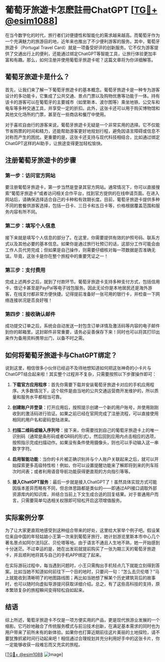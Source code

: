 # 葡萄牙旅遊卡怎麽註冊ChatGPT [[TG💪+ @esim1088](https://t.me/s/esim1088)]

在当今数字化的时代，旅行者们对便捷性和智能化的需求越来越高。而葡萄牙作为一个充满魅力的旅游目的地，近年来也推出了不少便利游客的服务。其中，葡萄牙旅遊卡（Portugal Travel Card）就是一项备受好评的创新服务。它不仅为游客提供了交通出行上的便利，还能通过绑定ChatGPT等智能工具，让旅行体验更加丰富和有趣。那么，如何注册并使用葡萄牙旅遊卡呢？这篇文章将为你详细解答。

## 葡萄牙旅遊卡是什么？

首先，让我们来了解一下葡萄牙旅遊卡的基本概念。葡萄牙旅遊卡是一种专为游客设计的多功能卡，它集成了公共交通、景点门票以及购物优惠等功能于一体。持有该卡的游客可以在葡萄牙的主要城市（如里斯本、波尔图等）乘坐地铁、公交车和电车等多种交通工具，并享受一定的折扣。此外，这张卡还可以用于购买博物馆和其他文化场所的门票，甚至在一些商店和餐厅中使用。

对于喜欢自由行的游客来说，葡萄牙旅遊卡无疑是一个非常实用的选择。它不仅能节省购票的时间和精力，还能帮助游客更好地规划行程，避免因语言障碍或信息不对称而产生的困扰。更重要的是，这张卡还支持与现代科技相结合，比如通过绑定ChatGPT这样的AI助手，让旅途变得更加轻松愉快。

## 注册葡萄牙旅遊卡的步骤

### 第一步：访问官方网站

要注册葡萄牙旅遊卡，第一步当然是登录其官方网站。通常情况下，你可以直接搜索“葡萄牙旅遊卡”或者访问相关合作平台，找到官方提供的在线申请页面。在进入网站后，请确保选择适合自己的卡种和有效期长度。目前，葡萄牙旅遊卡提供多种不同的套餐供游客选择，包括一日卡、三日卡和五日卡等，价格根据覆盖范围和服务内容有所不同。

### 第二步：填写个人信息

接下来就是填写个人信息的部分了。在这里，你需要提供有效的护照号码、联系方式以及其他必要的基本信息。如果你是通过旅行社预订的话，这部分工作可能会由工作人员代劳完成；但如果是自己操作，则需要仔细核对每一项数据是否准确无误。毕竟，这张卡是你在整个旅程中的重要凭证之一！

### 第三步：支付费用

完成上述两步之后，就到了付款环节。葡萄牙旅遊卡支持多种支付方式，包括信用卡、借记卡甚至是PayPal等电子钱包服务。因此无论你是本地居民还是海外游客，在线支付都非常方便快捷。记得提前准备好一张可用的银行卡，并检查一下网络连接状况是否良好哦！

### 第四步：接收确认邮件

成功提交订单之后，系统会自动发送一封包含订单详情及激活码等内容的电子邮件到你的邮箱里。这封邮件非常重要，请务必妥善保存下来！同时也可以将其打印出来作为备用资料携带出门，以备不时之需。

## 如何将葡萄牙旅遊卡与ChatGPT绑定？

说到这里，相信很多小伙伴已经迫不及待地想知道如何把这张神奇的小卡片与ChatGPT结合起来啦！其实整个过程并不复杂，只需要按照以下步骤操作即可：

1. **下载官方应用程序**：首先你需要下载并安装葡萄牙旅遊卡对应的手机应用程序。大多数情况下，这个软件是由当地的公共交通运营商开发维护的，所以质量和服务水平都相当可靠。
   
2. **创建账户并登录**：打开应用后，按照提示创建一个新的用户账号，并使用刚刚收到的激活码进行验证。如果之前已经在官网完成了注册流程，可以直接使用相同的用户名和密码登陆进来。

3. **扫描二维码或输入序列号**：接下来，你需要找到自己的葡萄牙旅遊卡上的唯一识别码（通常是条形码或者QR码的形式）。然后回到应用内点击相应的选项，按照指示完成扫描动作。如果没有条件使用摄像头，则也可以手动输入这一串数字字符。

4. **启用智能功能**：当你的卡片被正确识别并与个人账户关联起来之后，就可以开始探索更多高级特性啦！例如，你可以设置提醒功能来了解即将到来的列车班次时间表；或者利用语音导航功能获得更直观的方向指引等等。

5. **接入ChatGPT服务**：最后一步就是接入ChatGPT了！虽然具体实现方式可能因版本差异而略有不同，但总体思路都是类似的——即通过API接口调取外部资源库内的知识库，并结合当前上下文生成合适的回复结果。对于普通用户而言，只需要简单勾选相关权限即可轻松开启这项增值服务。

## 实际案例分享

为了让大家更直观地感受到这种组合带来的好处，这里给大家举个例子吧。假设某位来自中国的年轻姑娘小王第一次来到葡萄牙旅行，她计划游览里斯本市中心几个著名景点如阿尔法玛区、贝伦塔等地。由于语言不通且人生地不熟，她一开始感到十分迷茫。不过幸运的是，她在出发前就提前购买了一张为期三天的葡萄牙旅遊卡，并且顺利地将其与自己的手机APP绑定了起来。

在实际游玩过程中，每当遇到问题时，小王只需掏出手机轻点几下就能立刻得到答案。比如当她不知道如何前往下一个目的地时，只要问一句：“怎么去贝伦塔？”马上就能收到清晰明了的地图路线图；再比如当她想了解某个历史建筑背后的故事时，也可以随时向虚拟导游提问获取详细介绍。总之，有了这些高科技的支持，原本繁琐复杂的旅程瞬间变得轻松自如起来。

## 结语

综上所述，葡萄牙旅遊卡不仅是一项方便实用的产品，更是现代旅游业发展的一个缩影。它巧妙地融合了传统服务模式与前沿技术创新，在满足基本需求的同时也为用户带来了前所未有的新体验。如果你也打算近期前往这片美丽的土地探险，请不要犹豫抓紧时间行动起来吧！相信通过合理规划并充分利用好手中的这张卡片，你一定能够收获一段难忘而又充实的旅程。

[[TG💪+ @esim1088](https://t.me/s/esim1088) ![Image](https://i.postimg.cc/4NQfJmqS/Snipaste-2025-05-13-00-14-12.png)]